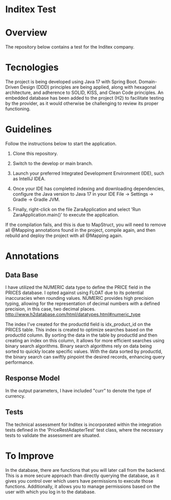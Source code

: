 # Inditex Test

# Overview
The repository below contains a test for the Inditex company.

# Tecnologies
The project is being developed using Java 17 with Spring Boot. Domain-Driven Design (DDD) principles are being applied, 
along with hexagonal architecture, and adherence to SOLID, KISS, and Clean Code principles. 
An embedded database has been added to the project (H2) to facilitate testing by the provider, 
as it would otherwise be challenging to review its proper functioning.

# Guidelines
Follow the instructions below to start the application.

1. Clone this repository.

2. Switch to the develop or main branch.

3. Launch your preferred Integrated Development Environment (IDE), such as IntelliJ IDEA.

4. Once your IDE has completed indexing and downloading dependencies, configure the Java version to Java 17 in your IDE 
File -> Settings -> Gradle -> Gradle JVM.

5. Finally, right-click on the file ZaraApplication and select 'Run ZaraApplication.main()' to execute the application.

If the compilation fails, and this is due to MapStruct, you will need to remove all @Mapping annotations 
found in the project, compile again, and then rebuild and deploy the project with all @Mapping again.

# Annotations

## Data Base
I have utilized the NUMERIC data type to define the PRICE field in the PRICES database. I opted against using FLOAT due to its potential inaccuracies when rounding values. NUMERIC provides high precision typing, allowing for the representation of decimal numbers with a defined precision, in this case, two decimal places.
http://www.h2database.com/html/datatypes.html#numeric_type

The index I've created for the productId field is idx_product_id on the PRICES table. This index is created to optimize searches based on the productId column. By sorting the data in the table by productId and then creating an index on this column, it allows for more efficient searches using binary search algorithms. Binary search algorithms rely on data being sorted to quickly locate specific values. With the data sorted by productId, the binary search can swiftly pinpoint the desired records, enhancing query performance.

## Response Model
In the output parameters, I have included "curr" to denote the type of currency.

## Tests

The technical assessment for Inditex is incorporated within the integration tests defined in the 'PriceRestAdapterTest' test class, where the necessary tests to validate the assessment are situated.

# To Improve
In the database, there are functions that you will later call from the backend. This is a more secure approach than directly querying the database, as it gives you control over which users have permissions to execute those functions. Additionally, it allows you to manage permissions based on the user with which you log in to the database.